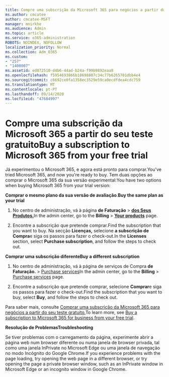 ```yaml
---
title: Compre uma subscrição da Microsoft 365 para negócios a partir do seu teste gratuito
ms.author: cmcatee
author: cmcatee-MSFT
manager: mnirkhe
ms.audience: Admin
ms.topic: article
ms.service: o365-administration
ROBOTS: NOINDEX, NOFOLLOW
localization_priority: Normal
ms.collection: Adm_O365
ms.custom:
- "257"
- "1400007"
ms.assetid: ed072510-d4b6-44ad-b24a-f99b9892eaa8
ms.openlocfilehash: f5954693866b18698807c34c77b6265701dbb4e4
ms.sourcegitcommit: c6692ce0fa1358ec3529e59ca0ecdfdea4cdc759
ms.translationtype: MT
ms.contentlocale: pt-PT
ms.lasthandoff: 09/14/2020
ms.locfileid: "47684997"
---
```

# <a name="buy-a-subscription-to-microsoft-365-from-your-free-trial"></a><span data-ttu-id="73d99-102">Compre uma subscrição da Microsoft 365 a partir do seu teste gratuito</span><span class="sxs-lookup"><span data-stu-id="73d99-102">Buy a subscription to Microsoft 365 from your free trial</span></span>

<span data-ttu-id="73d99-103">Já experimentou o Microsoft 365, e agora está pronto para comprar.</span><span class="sxs-lookup"><span data-stu-id="73d99-103">You've tried Microsoft 365, and now you're ready to buy.</span></span> <span data-ttu-id="73d99-104">Tem duas opções ao comprar o Microsoft 365 da sua versão experimental:</span><span class="sxs-lookup"><span data-stu-id="73d99-104">You have two options when buying Microsoft 365 from your trial version:</span></span>
  
 <span data-ttu-id="73d99-105">**Comprar o mesmo plano da sua versão de avaliação**.</span><span class="sxs-lookup"><span data-stu-id="73d99-105">**Buy the same plan as your trial**</span></span>
  
1. <span data-ttu-id="73d99-106">No centro de administração, vá à página **de Faturação** \> **[dos Seus Produtos.](https://go.microsoft.com/fwlink/p/?linkid=842054)**</span><span class="sxs-lookup"><span data-stu-id="73d99-106">In the admin center, go to the **Billing** \> **[Your products](https://go.microsoft.com/fwlink/p/?linkid=842054)** page.</span></span>

2. <span data-ttu-id="73d99-107">Encontre a subscrição que pretende comprar.</span><span class="sxs-lookup"><span data-stu-id="73d99-107">Find the subscription that you want to buy.</span></span> <span data-ttu-id="73d99-108">Na secção **Licenças,** selecione **a subscrição de Compra**e siga os passos para fazer o check-out.</span><span class="sxs-lookup"><span data-stu-id="73d99-108">In the **Licenses** section, select **Purchase subscription**, and follow the steps to check out.</span></span>

<span data-ttu-id="73d99-109">**Comprar uma subscrição diferente**</span><span class="sxs-lookup"><span data-stu-id="73d99-109">**Buy a different subscription**</span></span>
  
1. <span data-ttu-id="73d99-110">No centro de administração, vá à página de serviços de Compra **de Faturação.** \> [Purchase services](https://go.microsoft.com/fwlink/p/?linkid=868433)</span><span class="sxs-lookup"><span data-stu-id="73d99-110">In the admin center, go to the **Billing** \> [Purchase services](https://go.microsoft.com/fwlink/p/?linkid=868433) page.</span></span>

3. <span data-ttu-id="73d99-111">Encontre a subscrição que pretende comprar, selecione **Comprar**e siga os passos para fazer o check-out.</span><span class="sxs-lookup"><span data-stu-id="73d99-111">Find the subscription that you want to buy, select **Buy**, and follow the steps to check out.</span></span>

<span data-ttu-id="73d99-112">Para saber mais, consulte [Comprar uma subscrição da Microsoft 365 para negócios a partir do seu teste gratuito.](https://docs.microsoft.com/microsoft-365/commerce/buy-a-subscription-from-your-free-trial)</span><span class="sxs-lookup"><span data-stu-id="73d99-112">To learn more, see [Buy a subscription to Microsoft 365 for business from your free trial](https://docs.microsoft.com/microsoft-365/commerce/buy-a-subscription-from-your-free-trial).</span></span>

<span data-ttu-id="73d99-113">**Resolução de Problemas**</span><span class="sxs-lookup"><span data-stu-id="73d99-113">**Troubleshooting**</span></span>

<span data-ttu-id="73d99-114">Se tiver problemas com o carregamento da página, experimente abrir a página web num browser diferente ou numa janela de browser privada, tal como uma janela InPrivate no Microsoft Edge ou uma janela de navegação no modo Incógnito do Google Chrome.</span><span class="sxs-lookup"><span data-stu-id="73d99-114">If you experience problems with the page loading, try opening the web page in a different browser, or try opening the page a private browser window, such as an InPrivate window in Microsoft Edge or an incognito window in Google Chrome.</span></span>
